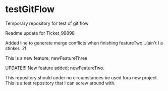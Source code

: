 # testGitFlow
Temporary repository for test of git flow


Readme update for Ticket_99898


Added line to generate merge conflicts when finishing featureTwo...(ain't I a stinker...?)

This is a new feature; newFeatureThree


UPDATE!!! New feature added; newFeatureTwo.



This repository should under no circumstances be used fora new project. 
This is a test repository that I can screw around with.